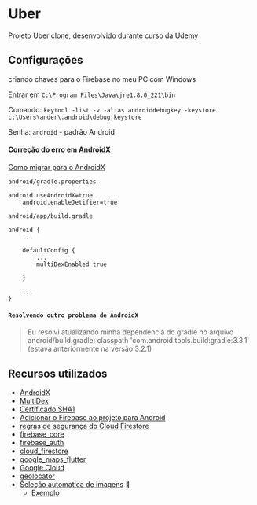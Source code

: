 # Uber

Projeto Uber clone, desenvolvido durante curso da Udemy

## Configurações

criando chaves para o Firebase no meu PC com Windows

Entrar em `C:\Program Files\Java\jre1.8.0_221\bin`

Comando: `keytool -list -v -alias androiddebugkey -keystore c:\Users\ander\.android\debug.keystore`

Senha: `android` - padrão Android

#### Correção do erro em AndroidX

[Como migrar para o AndroidX](https://developer.android.com/jetpack/androidx/migrate)

`android/gradle.properties`

```
android.useAndroidX=true
    android.enableJetifier=true
```

`android/app/build.gradle`

```
android {
    ...

    defaultConfig {
        ...
        multiDexEnabled true
        
    }

    ...
}
```

#### `Resolvendo outro problema de AndroidX`

> Eu resolvi atualizando minha dependência do gradle no arquivo android/build.gradle: classpath 'com.android.tools.build:gradle:3.3.1' (estava anteriormente na versão 3.2.1)


## Recursos utilizados
  * [AndroidX](https://developer.android.com/jetpack/androidx/migrate) 
  * [MultiDex](https://developer.android.com/studio/build/multidex?hl=pt-BR)
  * [Certificado SHA1](https://developers.google.com/android/guides/client-auth)
  * [Adicionar o Firebase ao projeto para Android](https://firebase.google.com/docs/android/setup?authuser=0)
  * [regras de segurança do Cloud Firestore](https://firebase.google.com/docs/firestore/security/get-started?authuser=0)
  * [firebase_core](https://pub.dev/packages/firebase_core)
  * [firebase_auth](https://pub.dev/packages/firebase_auth) 
  * [cloud_firestore](https://pub.dev/packages/cloud_firestore)
  * [google_maps_flutter](https://pub.dev/packages/google_maps_flutter)
  * [Google Cloud](https://console.cloud.google.com)
  * [geolocator](https://pub.dev/packages/geolocator)
  * [Seleção automatica de imagens](https://flutter.dev/docs/development/ui/assets-and-images#declaring-resolution-aware-image-assets) :file_folder:
    * [Exemplo](../selecao_automatica_imagens)

 




